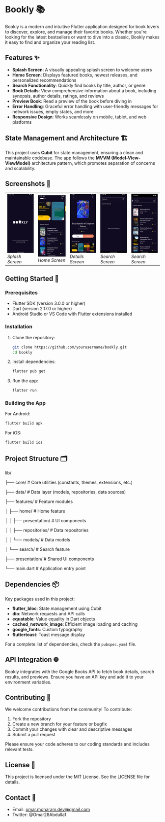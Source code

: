 # Bookly 📚

Bookly is a modern and intuitive Flutter application designed for book lovers to discover, explore, and manage their favorite books. Whether you're looking for the latest bestsellers or want to dive into a classic, Bookly makes it easy to find and organize your reading list.

## Features ✨

- **Splash Screen**: A visually appealing splash screen to welcome users
- **Home Screen**: Displays featured books, newest releases, and personalized recommendations
- **Search Functionality**: Quickly find books by title, author, or genre
- **Book Details**: View comprehensive information about a book, including synopsis, author details, ratings, and reviews
- **Preview Book**: Read a preview of the book before diving in
- **Error Handling**: Graceful error handling with user-friendly messages for network issues, empty states, and more
- **Responsive Design**: Works seamlessly on mobile, tablet, and web platforms

## State Management and Architecture 🏗️

This project uses **Cubit** for state management, ensuring a clean and maintainable codebase. The app follows the **MVVM (Model-View-ViewModel)** architecture pattern, which promotes separation of concerns and scalability.

## Screenshots 📸

<table>
  <tr>
    <td>
      <img src="BooklySplash.png" alt="Splash Screen" width="150"/><br/>
      <em>Splash Screen</em>
    </td>
    <td>
      <img src="BooklyHomeScreen.png" alt="Home Screen" width="160"/><br/>
      <em>Home Screen</em>
    </td>
       <td>
      <img src="BookDetails.png" alt="Book Details Screen" width="150"/><br/>
      <em>Details Screen</em>
    </td>
    <td>
      <img src="SearchForBook.png" alt="Search Screen" width="150"/><br/>
      <em>Search Screen</em>
    </td>
      <td>
      <img src="SearchResult.png" alt="Search Screen" width="150"/><br/>
      <em>Search Screen</em>
    </td>
 
  </tr>
</table>

## Getting Started 🚀

### Prerequisites

- Flutter SDK (version 3.0.0 or higher)
- Dart (version 2.17.0 or higher)
- Android Studio or VS Code with Flutter extensions installed

### Installation

1. Clone the repository:

   ```bash
   git clone https://github.com/yourusername/bookly.git
   cd bookly
   ```

2. Install dependencies:

   ```bash
   flutter pub get
   ```

3. Run the app:

   ```bash
   flutter run
   ```

### Building the App

For Android:

```bash
flutter build apk
```

For iOS:

```bash
flutter build ios
```

## Project Structure 🗂️

lib/

├── core/                            # Core utilities (constants, themes, extensions, etc.)

├── data/                            # Data layer (models, repositories, data sources)

├── features/                        # Feature modules

│   ├── home/                        # Home feature

│   │   ├── presentation/            # UI components

│   │   ├── repositories/            # Data repositories

│   │   └── models/                  # Data models

│   └── search/                      # Search feature

├── presentation/                   # Shared UI components

└── main.dart                       # Application entry point


## Dependencies 📦

Key packages used in this project:

- **flutter_bloc**: State management using Cubit
- **dio**: Network requests and API calls
- **equatable**: Value equality in Dart objects
- **cached_network_image**: Efficient image loading and caching
- **google_fonts**: Custom typography
- **fluttertoast**: Toast message display

For a complete list of dependencies, check the `pubspec.yaml` file.

## API Integration 🌐

Bookly integrates with the Google Books API to fetch book details, search results, and previews. Ensure you have an API key and add it to your environment variables.

## Contributing 🤝

We welcome contributions from the community! To contribute:

1. Fork the repository
2. Create a new branch for your feature or bugfix
3. Commit your changes with clear and descriptive messages
4. Submit a pull request

Please ensure your code adheres to our coding standards and includes relevant tests.

## License 📄

This project is licensed under the MIT License. See the LICENSE file for details.

## Contact 📧

- Email: <omar.moharam.dev@gmail.com>
- Twitter: @Omar28Abdulla1

